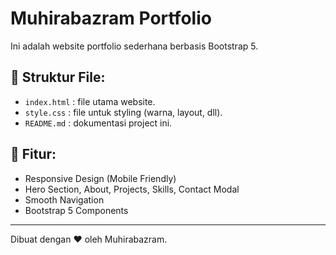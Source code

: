 # Muhirabazram Portfolio

Ini adalah website portfolio sederhana berbasis Bootstrap 5.

## 📂 Struktur File:
- `index.html` : file utama website.
- `style.css` : file untuk styling (warna, layout, dll).
- `README.md` : dokumentasi project ini.

## 🚀 Fitur:
- Responsive Design (Mobile Friendly)
- Hero Section, About, Projects, Skills, Contact Modal
- Smooth Navigation
- Bootstrap 5 Components

---

Dibuat dengan ❤️ oleh Muhirabazram.
